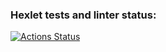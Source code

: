 ### Hexlet tests and linter status:
[![Actions Status](https://github.com/Svyatsvyatsvyat13/frontend-project-44/actions/workflows/hexlet-check.yml/badge.svg)](https://github.com/Svyatsvyatsvyat13/frontend-project-44/actions)